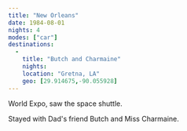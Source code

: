 ```yaml
---
title: "New Orleans"
date: 1984-08-01
nights: 4
modes: ["car"]
destinations:
  -
    title: "Butch and Charmaine"
    nights:
    location: "Gretna, LA"
    geo: [29.914675,-90.055928]
---
```


World Expo, saw the space shuttle.

Stayed with Dad's friend Butch and Miss Charmaine.
